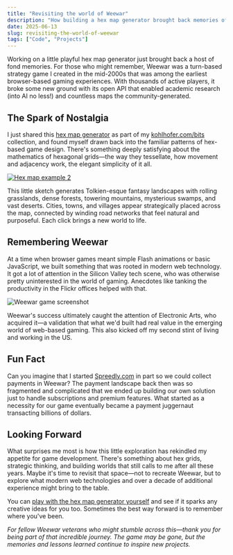 ```yaml
---
title: "Revisiting the world of Weewar"
description: "How building a hex map generator brought back memories of creating one of the web's first strategy games."
date: 2025-06-13
slug: revisiting-the-world-of-weewar
tags: ["Code", "Projects"]
---
```


Working on a little playful hex map generator just brought back a host of fond memories. For those who might remember, Weewar was a turn-based strategy game I created in the mid-2000s that was among the earliest browser-based gaming experiences. With thousands of active players, it broke some new ground with its open API that enabled academic research (into AI no less!) and countless maps the community-generated. 

## The Spark of Nostalgia

I just shared this [hex map generator](https://kohlhofer.com/hex-map/) as part of my [kohlhofer.com/bits](https://kohlhofer.com/bits) collection, and found myself drawn back into the familiar patterns of hex-based game design. There's something deeply satisfying about the mathematics of hexagonal grids—the way they tessellate, how movement and adjacency work, the elegant simplicity of it all.

[![Hex map example 2](/images/hex-map-2.jpg)](https://kohlhofer.com/hex-map/)

This little sketch generates Tolkien-esque fantasy landscapes with rolling grasslands, dense forests, towering mountains, mysterious swamps, and vast deserts. Cities, towns, and villages appear strategically placed across the map, connected by winding road networks that feel natural and purposeful. Each click brings a new world to life.

## Remembering Weewar

At a time when browser games meant simple Flash animations or basic JavaScript, we built something that was rooted in modern web technology. It got a lot of attention in the Silicon Valley tech scene, who was otherwise pretty uninterested in the world of gaming. Anecdotes like tanking the productivity in the Flickr offices helped with that. 

![Weewar game screenshot](/images/weewar.png)

Weewar's success ultimately caught the attention of Electronic Arts, who acquired it—a validation that what we'd built had real value in the emerging world of web-based gaming. This also kicked off my second stint of living and working in the US.

## Fun Fact

Can you imagine that I started [Spreedly.com](https://spreedly.com) in part so we could collect payments in Weewar? The payment landscape back then was so fragmented and complicated that we ended up building our own solution just to handle subscriptions and premium features. What started as a necessity for our game eventually became a payment juggernaut transacting billions of dollars.


## Looking Forward

What surprises me most is how this little exploration has rekindled my appetite for game development. There's something about hex grids, strategic thinking, and building worlds that still calls to me after all these years. Maybe it's time to revisit that space—not to recreate Weewar, but to explore what modern web technologies and over a decade of additional experience might bring to the table.

You can [play with the hex map generator yourself](https://kohlhofer.com/hex-map/) and see if it sparks any creative ideas for you too. Sometimes the best way forward is to remember where you've been.

*For fellow Weewar veterans who might stumble across this—thank you for being part of that incredible journey. The game may be gone, but the memories and lessons learned continue to inspire new projects.* 
